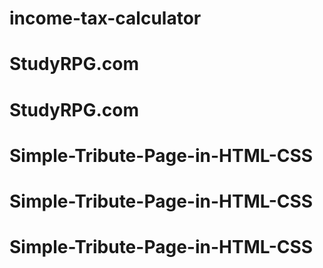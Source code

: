 # income-tax-calculator
# StudyRPG.com
# StudyRPG.com
# Simple-Tribute-Page-in-HTML-CSS
# Simple-Tribute-Page-in-HTML-CSS
# Simple-Tribute-Page-in-HTML-CSS
